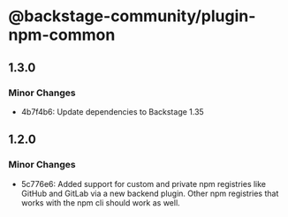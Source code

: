 # @backstage-community/plugin-npm-common

## 1.3.0

### Minor Changes

- 4b7f4b6: Update dependencies to Backstage 1.35

## 1.2.0

### Minor Changes

- 5c776e6: Added support for custom and private npm registries like GitHub and GitLab via a new backend plugin. Other npm registries that works with the npm cli should work as well.
